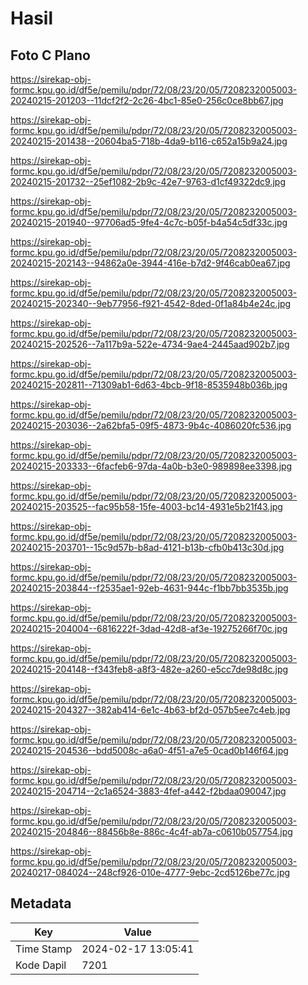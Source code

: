 # Hasil

## Foto C Plano

https://sirekap-obj-formc.kpu.go.id/df5e/pemilu/pdpr/72/08/23/20/05/7208232005003-20240215-201203--11dcf2f2-2c26-4bc1-85e0-256c0ce8bb67.jpg

https://sirekap-obj-formc.kpu.go.id/df5e/pemilu/pdpr/72/08/23/20/05/7208232005003-20240215-201438--20604ba5-718b-4da9-b116-c652a15b9a24.jpg

https://sirekap-obj-formc.kpu.go.id/df5e/pemilu/pdpr/72/08/23/20/05/7208232005003-20240215-201732--25ef1082-2b9c-42e7-9763-d1cf49322dc9.jpg

https://sirekap-obj-formc.kpu.go.id/df5e/pemilu/pdpr/72/08/23/20/05/7208232005003-20240215-201940--97706ad5-9fe4-4c7c-b05f-b4a54c5df33c.jpg

https://sirekap-obj-formc.kpu.go.id/df5e/pemilu/pdpr/72/08/23/20/05/7208232005003-20240215-202143--94862a0e-3944-416e-b7d2-9f46cab0ea67.jpg

https://sirekap-obj-formc.kpu.go.id/df5e/pemilu/pdpr/72/08/23/20/05/7208232005003-20240215-202340--9eb77956-f921-4542-8ded-0f1a84b4e24c.jpg

https://sirekap-obj-formc.kpu.go.id/df5e/pemilu/pdpr/72/08/23/20/05/7208232005003-20240215-202526--7a117b9a-522e-4734-9ae4-2445aad902b7.jpg

https://sirekap-obj-formc.kpu.go.id/df5e/pemilu/pdpr/72/08/23/20/05/7208232005003-20240215-202811--71309ab1-6d63-4bcb-9f18-8535948b036b.jpg

https://sirekap-obj-formc.kpu.go.id/df5e/pemilu/pdpr/72/08/23/20/05/7208232005003-20240215-203036--2a62bfa5-09f5-4873-9b4c-4086020fc536.jpg

https://sirekap-obj-formc.kpu.go.id/df5e/pemilu/pdpr/72/08/23/20/05/7208232005003-20240215-203333--6facfeb6-97da-4a0b-b3e0-989898ee3398.jpg

https://sirekap-obj-formc.kpu.go.id/df5e/pemilu/pdpr/72/08/23/20/05/7208232005003-20240215-203525--fac95b58-15fe-4003-bc14-4931e5b21f43.jpg

https://sirekap-obj-formc.kpu.go.id/df5e/pemilu/pdpr/72/08/23/20/05/7208232005003-20240215-203701--15c9d57b-b8ad-4121-b13b-cfb0b413c30d.jpg

https://sirekap-obj-formc.kpu.go.id/df5e/pemilu/pdpr/72/08/23/20/05/7208232005003-20240215-203844--f2535ae1-92eb-4631-944c-f1bb7bb3535b.jpg

https://sirekap-obj-formc.kpu.go.id/df5e/pemilu/pdpr/72/08/23/20/05/7208232005003-20240215-204004--6816222f-3dad-42d8-af3e-19275266f70c.jpg

https://sirekap-obj-formc.kpu.go.id/df5e/pemilu/pdpr/72/08/23/20/05/7208232005003-20240215-204148--f343feb8-a8f3-482e-a260-e5cc7de98d8c.jpg

https://sirekap-obj-formc.kpu.go.id/df5e/pemilu/pdpr/72/08/23/20/05/7208232005003-20240215-204327--382ab414-6e1c-4b63-bf2d-057b5ee7c4eb.jpg

https://sirekap-obj-formc.kpu.go.id/df5e/pemilu/pdpr/72/08/23/20/05/7208232005003-20240215-204536--bdd5008c-a6a0-4f51-a7e5-0cad0b146f64.jpg

https://sirekap-obj-formc.kpu.go.id/df5e/pemilu/pdpr/72/08/23/20/05/7208232005003-20240215-204714--2c1a6524-3883-4fef-a442-f2bdaa090047.jpg

https://sirekap-obj-formc.kpu.go.id/df5e/pemilu/pdpr/72/08/23/20/05/7208232005003-20240215-204846--88456b8e-886c-4c4f-ab7a-c0610b057754.jpg

https://sirekap-obj-formc.kpu.go.id/df5e/pemilu/pdpr/72/08/23/20/05/7208232005003-20240217-084024--248cf926-010e-4777-9ebc-2cd5126be77c.jpg


## Metadata

| Key        | Value               |
| ---------- | ------------------- |
| Time Stamp | 2024-02-17 13:05:41 |
| Kode Dapil | 7201                |



